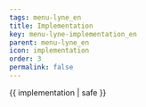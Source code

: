 ```yaml
---
tags: menu-lyne_en
title: Implementation
key: menu-lyne-implementation_en
parent: menu-lyne_en
icon: implementation
order: 3
permalink: false  
---
```

 {{ implementation | safe }}


